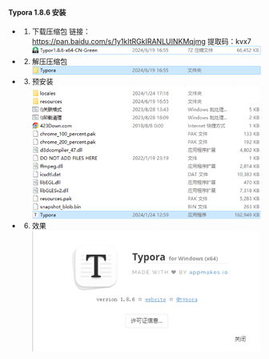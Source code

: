 #### Typora 1.8.6 安装

- 1. 下载压缩包
      链接：https://pan.baidu.com/s/1y1kItRGkIRANLUINKMqjmg 
提取码：kvx7
      ![img](./img/1.png)
- 2. 解压压缩包
      ![img](./img/2.png)
- 3. 预安装
     ![img](./img/3.png)
- 6. 效果
      ![img](./img/4.png)
